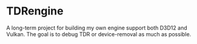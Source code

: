 # TDRengine
A long-term project for building my own engine support both D3D12 and Vulkan. The goal is to debug TDR or device-removal as much as possible.
